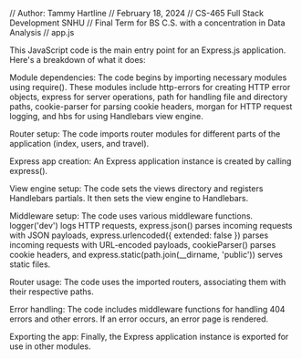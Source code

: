// Author: Tammy Hartline
// February 18, 2024
// CS-465 Full Stack Development SNHU
// Final Term for BS C.S. with a concentration in Data Analysis
// app.js


This JavaScript code is the main entry point for an Express.js application. Here's a breakdown of what it does:

Module dependencies: The code begins by importing necessary modules using require(). These modules include http-errors for creating HTTP error objects, express for server operations, path for handling file and directory paths, cookie-parser for parsing cookie headers, morgan for HTTP request logging, and hbs for using Handlebars view engine.

Router setup: The code imports router modules for different parts of the application (index, users, and travel).

Express app creation: An Express application instance is created by calling express().

View engine setup: The code sets the views directory and registers Handlebars partials. It then sets the view engine to Handlebars.

Middleware setup: The code uses various middleware functions. logger('dev') logs HTTP requests, express.json() parses incoming requests with JSON payloads, express.urlencoded({ extended: false }) parses incoming requests with URL-encoded payloads, cookieParser() parses cookie headers, and express.static(path.join(__dirname, 'public')) serves static files.

Router usage: The code uses the imported routers, associating them with their respective paths.

Error handling: The code includes middleware functions for handling 404 errors and other errors. If an error occurs, an error page is rendered.

Exporting the app: Finally, the Express application instance is exported for use in other modules.